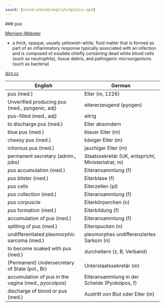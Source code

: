 ```yaml
---
sound: [sound:ankimd/english/mp3/pus.mp3]
---
```


\### pus

[Merriam-Webster](https://www.merriam-webster.com/dictionary/pus)

- a thick, opaque, usually yellowish-white, fluid matter that is formed as part of an inflammatory response typically associated with an infection and is composed of exudate chiefly containing dead white blood cells (such as neutrophils), tissue debris, and pathogenic microorganisms (such as bacteria)

[dict.cc](https://www.dict.cc/pus)

| English        | German       |
| -------------- | ------------ |
| pus (med.) | Eiter (m, 1226) |
| Unverified producing pus (med., pyogenic, adj) | eitererzeugend (pyogen) |
| pus-filled (med., adj) | eitrig |
| to discharge pus (med.) | Eiter absondern |
| blue pus (med.) | blauer Eiter (m) |
| cheesy pus (med.) | käsiger Eiter (m) |
| ichorous pus (med.) | jauchiger Eiter (m) |
| permanent secretary <PUS> (admin., jobs) | Staatssekretär (UK, entspricht, Ministerialrat, m) |
| pus accumulation (med.) | Eiteransammlung (f) |
| pus blister (med.) | Eiterblase (f) |
| pus cells | Eiterzellen (pl) |
| pus collection (med.) | Eiteransammlung (f) |
| pus corpuscle | Eiterkörperchen (n) |
| pus formation (med.) | Eiterbildung (f) |
| accumulation of pus (med.) | Eiteransammlung (f) |
| spitting of pus (med.) | Eiterspucken (n) |
| undifferentiated pleomorphic sarcoma <UPS> (med.) | pleomorphes undifferenziertes Sarkom <PUS> (n) |
| to become soaked with pus (med.) | durcheitern (z, B, Verband) |
| (Permanent) Undersecretary of State <PUS> (pol., Br) | Unterstaatssekretär (m) |
| accumulation of pus in the vagina (med., pyocolpos) | Eiteransammlung in der Scheide (Pyokolpos, f) |
| discharge of blood or pus (med.) | Austritt von Blut oder Eiter (m) |

